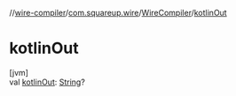 //[wire-compiler](../../../index.md)/[com.squareup.wire](../index.md)/[WireCompiler](index.md)/[kotlinOut](kotlin-out.md)

# kotlinOut

[jvm]\
val [kotlinOut](kotlin-out.md): [String](https://kotlinlang.org/api/latest/jvm/stdlib/kotlin/-string/index.html)?
